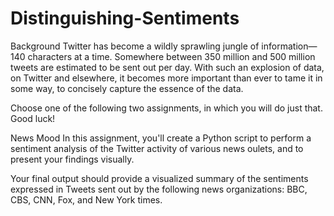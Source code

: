 # Distinguishing-Sentiments

Background
Twitter has become a wildly sprawling jungle of information—140 characters at a time. Somewhere between 350 million and 500 million tweets are estimated to be sent out per day. With such an explosion of data, on Twitter and elsewhere, it becomes more important than ever to tame it in some way, to concisely capture the essence of the data.

Choose one of the following two assignments, in which you will do just that. Good luck!

News Mood
In this assignment, you'll create a Python script to perform a sentiment analysis of the Twitter activity of various news oulets, and to present your findings visually.

Your final output should provide a visualized summary of the sentiments expressed in Tweets sent out by the following news organizations: BBC, CBS, CNN, Fox, and New York times.
